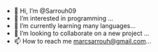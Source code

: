 - 👋 Hi, I’m @Sarrouh09
- 👀 I’m interested in programming ...
- 🌱 I’m currently learning many languages...
- 💞️ I’m looking to collaborate on a new project ...
- 📫 How to reach me marcsarrouh@gmail.com...

<!---
Sarrouh09/Sarrouh09 is a ✨ special ✨ repository because its `README.md` (this file) appears on your GitHub profile.
You can click the Preview link to take a look at your changes.
--->
